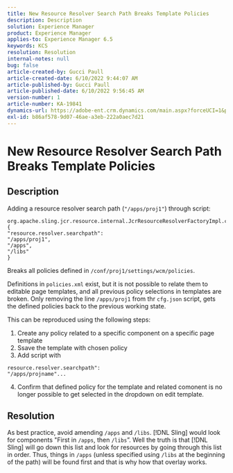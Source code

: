 ```yaml
---
title: New Resource Resolver Search Path Breaks Template Policies
description: Description
solution: Experience Manager
product: Experience Manager
applies-to: Experience Manager 6.5
keywords: KCS
resolution: Resolution
internal-notes: null
bug: false
article-created-by: Gucci Paull
article-created-date: 6/10/2022 9:44:07 AM
article-published-by: Gucci Paull
article-published-date: 6/10/2022 9:56:45 AM
version-number: 1
article-number: KA-19841
dynamics-url: https://adobe-ent.crm.dynamics.com/main.aspx?forceUCI=1&pagetype=entityrecord&etn=knowledgearticle&id=a075dddc-a1e8-ec11-bb3c-000d3a3bd262
exl-id: b86af578-9d07-46ae-a3eb-222a0aec7d21
---
```

# New Resource Resolver Search Path Breaks Template Policies

## Description






Adding a resource resolver search path (`"/apps/proj1"`) through script:

```
org.apache.sling.jcr.resource.internal.JcrResourceResolverFactoryImpl.cfg.json
{
"resource.resolver.searchpath": 
"/apps/proj1",
"/apps",
"/libs"
}
```

Breaks all policies defined in `/conf/proj1/settings/wcm/policies`.







Definitions in `policies.xml` exist, but it is not possible to relate them to editable page templates, and all previous policy selections in templates are broken. Only removing the line `/apps/proj1` from thr `cfg.json` script, gets the defined policies back to the previous working state.

This can be reproduced using the following steps:

1. Create any policy related to a specific component on a specific page template
2. Ssave the template with chosen policy
3. Add script with 

```
resource.resolver.searchpath": 
"/apps/projname"...
```

4. Confirm that defined policy for the template and related comonent is no longer possible to get selected in the dropdown on edit template.




## Resolution


As best practice, avoid amending `/apps` and `/libs`. [!DNL Sling] would look for components "First in `/apps`, then `/libs`”. Well the truth is that [!DNL Sling] will go down this list and look for resources by going through this list in order. Thus, things in `/apps` (unless specified using `/libs` at the beginning of the path) will be found first and that is why how that overlay works.
